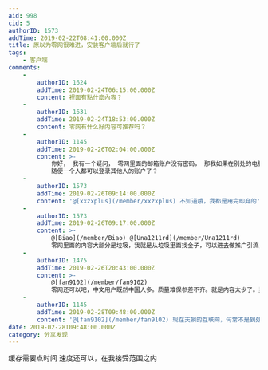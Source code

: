 ```yaml
---
aid: 998
cid: 5
authorID: 1573
addTime: 2019-02-22T08:41:00.000Z
title: 原以为零网很难进，安装客户端后就行了
tags:
    - 客户端
comments:
    -
        authorID: 1624
        addTime: 2019-02-24T06:15:00.000Z
        content: 裡面有點什麼內容？
    -
        authorID: 1631
        addTime: 2019-02-24T18:53:00.000Z
        content: 零网有什么好内容可推荐吗？
    -
        authorID: 1145
        addTime: 2019-02-26T02:04:00.000Z
        content: >-
            你好， 我有一个疑问， 零网里面的邮箱账户没有密码， 那我如果在别处的电脑登录我申请的零网用户， 也是不需要密码登录的么？ 那如果这样，
            随便一个人都可以登录其他人的账户了？
    -
        authorID: 1573
        addTime: 2019-02-26T09:14:00.000Z
        content: '@[xxzxplus](/member/xxzxplus) 不知道哦，我都是用完即弃的'
    -
        authorID: 1573
        addTime: 2019-02-26T09:17:00.000Z
        content: >-
            @[Biao](/member/Biao) @[Una1211rd](/member/Una1211rd)
            零网里面的内容大部分是垃圾，我就是从垃圾里面找金子，可以进去做推广引流，没有限制。
    -
        authorID: 1475
        addTime: 2019-02-26T20:43:00.000Z
        content: >-
            @[fan9102](/member/fan9102)
            零网还可以吧，中文用户既然中国人多。质量难保参差不齐。就是内容太少了。里面也有少量高质量文章。
    -
        authorID: 1145
        addTime: 2019-02-28T09:48:00.000Z
        content: '@[fan9102](/member/fan9102) 现在天朝的互联网，何常不是到处是垃圾，你看朋友圈里面的文章，'
date: 2019-02-28T09:48:00.000Z
category: 分享发现
---
```


缓存需要点时间 速度还可以，在我接受范围之内
